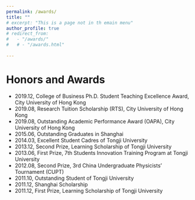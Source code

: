 ```yaml
---
permalink: /awards/
title: ""
# excerpt: "This is a page not in th emain menu"
author_profile: true
# redirect_from: 
#   - "/awards/"
#   # - "/awards.html"
  
---
```


# Honors and Awards

- 2019.12, College of Business Ph.D. Student Teaching Excellence Award, City University of Hong Kong
- 2019.08, Research Tuition Scholarship (RTS), City University of Hong Kong
- 2019.08, Outstanding Academic Performance Award (OAPA), City University of Hong Kong
- 2015.06, Outstanding Graduates in Shanghai
- 2014.03, Excellent Student Cadres of Tongji University 
- 2013.12, Second Prize, Learning Scholarship of Tongji University
- 2013.06, First Prize, 7th Students Innovation Training Program at Tongji University
- 2012.08, Second Prize, 3rd China Undergraduate Physicists’ Tournament (CUPT)
- 2011.10, Outstanding Student of Tongji University
- 2011.12, Shanghai Scholarship
- 2011.12, First Prize, Learning Scholarship of Tongji University

